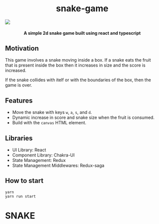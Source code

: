 <h1 align="center">
  <h1 align="center">snake-game</h1>
</h1>

<img src="https://media.giphy.com/media/rLPAVJiBc6tqYRTqen/giphy.gif" style="display: block;
  margin-left: auto;
  margin-right: auto;">
</img>

<h4 align="center">A simple 2d snake game built using react and typescript</h4>

## Motivation

This game involves a snake moving inside a box. If a snake eats the fruit that is present inside the box then it increases in size and the score is increased.

If the snake collides with itelf or with the boundaries of the box, then the game is over.

## Features

- Move the snake with keys `w`, `a`, `s`, and `d`.
- Dynamic increase in score and snake size when the fruit is consumed.
- Build with the `canvas` HTML element.

## Libraries

- UI Library: React
- Component Library: Chakra-UI
- State Management: Redux
- State Management Middlewares: Redux-saga

## How to start

```Shell
yarn
yarn run start
```


# SNAKE
